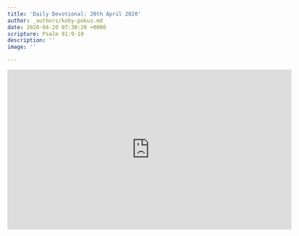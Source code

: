 ```yaml
---
title: 'Daily Devotional: 20th April 2020'
author: _authors/koby-pokus.md
date: 2020-04-20 07:30:20 +0000
scripture: Psalm 91:9-10
description: ''
image: ''

---
```

<iframe src="https://player.vimeo.com/video/409534521" width="640" height="360" frameborder="0" allow="autoplay; fullscreen" allowfullscreen></iframe>